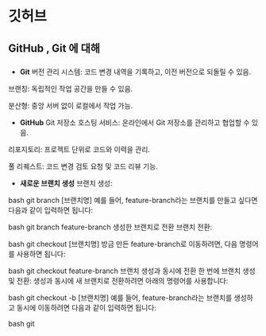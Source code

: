 
# 깃허브 
## GitHub , Git 에 대해
### 



- **Git**
버전 관리 시스템: 코드 변경 내역을 기록하고, 이전 버전으로 되돌릴 수 있음.

브랜칭: 독립적인 작업 공간을 만들 수 있음.

분산형: 중앙 서버 없이 로컬에서 작업 가능.


- **GitHub**
Git 저장소 호스팅 서비스: 온라인에서 Git 저장소를 관리하고 협업할 수 있음.

리포지토리: 프로젝트 단위로 코드와 이력을 관리.

풀 리퀘스트: 코드 변경 검토 요청 및 코드 리뷰 기능.




- **새로운 브랜치 생성**
브랜치 생성:

bash
git branch [브랜치명]
예를 들어, feature-branch라는 브랜치를 만들고 싶다면 다음과 같이 입력하면 됩니다:

bash
git branch feature-branch
생성한 브랜치로 전환
브랜치 전환:

bash
git checkout [브랜치명]
방금 만든 feature-branch로 이동하려면, 다음 명령어를 사용하면 됩니다:

bash
git checkout feature-branch
브랜치 생성과 동시에 전환
한 번에 브랜치 생성 및 전환: 생성과 동시에 새 브랜치로 전환하려면 아래의 명령어를 사용합니다:

bash
git checkout -b [브랜치명]
예를 들어, feature-branch라는 브랜치를 생성하고 동시에 이동하려면 다음과 같이 입력하면 됩니다:

bash
git 